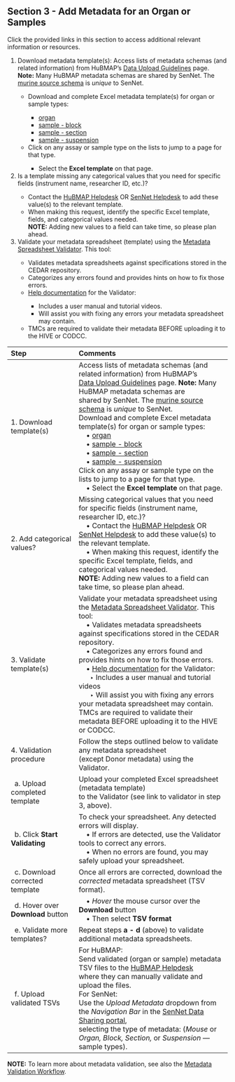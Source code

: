 ## Section 3 - Add Metadata for an Organ or Samples
Click the provided links in this section to access additional relevant information or resources.

<ol>
  <li> Download metadata template(s): Access lists of metadata schemas (and related information) from HuBMAP’s <a href="https://hubmapconsortium.github.io/ingest-validation-tools/">Data Upload Guidelines</a> page.</li>
  <b>Note:</b> Many HuBMAP metadata schemas are shared by SenNet. The <a href="https://docs.sennetconsortium.org/libraries/ingest-validation-tools/schemas/source-murine">murine source schema</a> is <em>unique</em> to SenNet. 
  <ul>
    <li> Download and complete Excel metadata template(s) for organ or sample types:</li>
    <ul> 
      <li> <a href="https://hubmapconsortium.github.io/ingest-validation-tools/organ/">organ</a></li>
      <li> <a href="https://hubmapconsortium.github.io/ingest-validation-tools/sample-block/">sample - block</a></li>
      <li> <a href="https://hubmapconsortium.github.io/ingest-validation-tools/sample-section/">sample - section</a> </li>
      <li><a href="https://hubmapconsortium.github.io/ingest-validation-tools/sample-suspension/">sample - suspension</a> </li>
    </ul>
    <li> Click on any assay or sample type on the lists to jump to a page for that type. </li> 
    <ul>
      <li> Select the <b>Excel template</b> on that page.</li>
    </ul>
  </ul>
  <li>  Is a template missing any categorical values that you need for specific fields (instrument name, researcher ID, etc.)? </li>
  <ul>
    <li> Contact the <a href="mailto:help@hubmapconsortium.org">HuBMAP Helpdesk</a> OR <a href="mailto:help@sennetconsortium.org">SenNet Helpdesk</a> to add these value(s) to the relevant template.</li>
    <li> When making this request, identify the specific Excel template, fields, and categorical values needed.</li>
    <b>NOTE:</b> Adding new values to a field can take time, so please plan ahead.
  </ul>
  <li> Validate your metadata spreadsheet (template) using the <a href="https://metadatavalidator.metadatacenter.org/"> Metadata Spreadsheet Validator</a>. This tool: </li>
  <ul>
    <li> Validates metadata spreadsheets against specifications stored in the CEDAR repository.</li>
    <li> Categorizes any errors found and provides hints on how to fix those errors. </li>
    <li> <a href="https://metadatacenter.github.io/spreadsheet-validator-docs/">Help documentation</a> for the Validator: </li>
    <ul> 
      <li> Includes a user manual and tutorial videos.</li>
      <li> Will assist you with fixing any errors your metadata spreadsheet may contain.</li>
    </ul>
    <li> TMCs are required to validate their metadata BEFORE uploading it to the HIVE or CODCC.</li>
  </ul>
</ol>



|Step | Comments |
|:---------------------------------------|:------------------------------------------------------------------------|
|1. Download template(s) | Access lists of metadata schemas (and related information) from HuBMAP’s <br> <a href="https://hubmapconsortium.github.io/ingest-validation-tools/">Data Upload Guidelines</a> page. **Note:** Many HuBMAP metadata schemas are <br> shared by SenNet. The <a href="https://docs.sennetconsortium.org/libraries/ingest-validation-tools/schemas/source-murine">murine source schema</a> is <em>unique</em> to SenNet. <br> Download and complete Excel metadata template(s) for organ or sample types: <br> &nbsp; &nbsp;  • <a href="https://hubmapconsortium.github.io/ingest-validation-tools/organ/">organ</a> <br> &nbsp; &nbsp;  • <a href="https://hubmapconsortium.github.io/ingest-validation-tools/sample-block/">sample - block</a> <br> &nbsp; &nbsp;  • <a href="https://hubmapconsortium.github.io/ingest-validation-tools/sample-section/">sample - section</a> <br> &nbsp; &nbsp;  • <a href="https://hubmapconsortium.github.io/ingest-validation-tools/sample-suspension/">sample - suspension</a> <br> Click on any assay or sample type on the lists to jump to a page for that type. <br> &nbsp; &nbsp;  • Select the <b>Excel template</b> on that page. |
|2. Add categorical values? | Missing categorical values that you need for specific fields (instrument name, researcher ID, etc.)? <br> &nbsp; &nbsp;  • Contact the <a href="mailto:help@hubmapconsortium.org">HuBMAP Helpdesk</a> OR <a href="mailto:help@sennetconsortium.org">SenNet Helpdesk</a> to add these value(s) to the relevant template. <br> &nbsp; &nbsp;  • When making this request, identify the specific Excel template, fields, and categorical values needed. <br>**NOTE:** Adding new values to a field can take time, so please plan ahead.|
|3. Validate template(s) | Validate your metadata spreadsheet using the <a href="https://metadatavalidator.metadatacenter.org/"> Metadata Spreadsheet Validator</a>. This tool: <br> &nbsp; &nbsp;  • Validates metadata spreadsheets against specifications stored in the CEDAR repository.<br> &nbsp; &nbsp;  • Categorizes any errors found and provides hints on how to fix those errors. <br> &nbsp; &nbsp;  • <a href="https://metadatacenter.github.io/spreadsheet-validator-docs/">Help documentation</a> for the Validator: <br> &nbsp; &nbsp; &nbsp;  ‣ Includes a user manual and tutorial videos <br> &nbsp; &nbsp; &nbsp; ‣ Will assist you with fixing any errors your metadata spreadsheet may contain. <br> TMCs are required to validate their metadata BEFORE uploading it to the HIVE or CODCC.|
|4. Validation procedure | Follow the steps outlined below to validate any metadata spreadsheet <br> (except Donor metadata) using the Validator.|
|&nbsp; a. Upload completed template | Upload your completed Excel spreadsheet (metadata template) <br> to the Validator (see link to validator in step 3, above).|
|&nbsp; b. Click **Start Validating** | To check your spreadsheet. Any detected errors will display. <br> &nbsp; &nbsp;  • If errors are detected, use the Validator tools to correct any errors. <br> &nbsp; &nbsp;  • When no errors are found, you may safely upload your spreadsheet.|
|&nbsp; c. Download corrected template | Once all errors are corrected, download the <em>corrected</em> metadata spreadsheet (TSV format).|
|&nbsp; d. Hover over **Download** button | &nbsp; &nbsp;  • _Hover_ the mouse cursor over the **Download** button <br> &nbsp; &nbsp;  • Then select **TSV format**|
| &nbsp; e. Validate more templates? | Repeat steps **a - d** (above) to validate additional metadata spreadsheets.|
|&nbsp; f. Upload validated TSVs | For HuBMAP: <br> Send validated (organ or sample) metadata TSV files to the [HuBMAP Helpdesk](mailto:help@hubmapconsortium.org) <br>where they can manually validate and upload the files.<br> For SenNet: <br> Use the _Upload Metadata_ dropdown from the _Navigation Bar_ in the [SenNet Data Sharing portal](https://data.sennetconsortium.org/search), <br> selecting the type of metadata: (_Mouse_ or _Organ, Block, Section,_ or _Suspension_ — sample types).|

**NOTE:** To learn more about metadata validation, see also the <a href="https://docs.google.com/document/d/1lfgiDGbyO4K4Hz1FMsJjmJd9RdwjShtJqFYNwKpbcZY/edit#heading=h.d6xf2xeysl78">Metadata Validation Workflow</a>.
